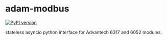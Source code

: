 # adam-modbus

[![PyPI version](https://badge.fury.io/py/adam-modbus.svg)](https://badge.fury.io/py/adam-modbus)

stateless asyncio python interface for Advantech 6317 and 6052 modules.